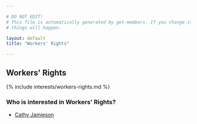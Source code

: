 ```yaml
---

# DO NOT EDIT!
# This file is automatically generated by get-members. If you change it, bad
# things will happen.

layout: default
title: "Workers' Rights"

---
```


## Workers' Rights

{% include interests/workers-rights.md %}

### Who is interested in Workers' Rights?


* [Cathy Jamieson](/members/cathy-jamieson.html)
